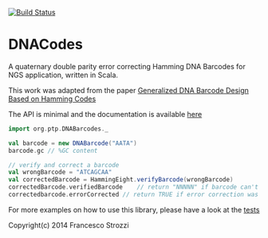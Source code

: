 [![Build Status](https://travis-ci.org/fstrozzi/DNACodes.svg?branch=master)](https://travis-ci.org/fstrozzi/DNACodes)

DNACodes
========

A quaternary double parity error correcting Hamming DNA Barcodes for NGS application, written in Scala.

This work was adapted from the paper [Generalized DNA Barcode Design Based on Hamming Codes](http://www.plosone.org/article/info%3Adoi%2F10.1371%2Fjournal.pone.0036852)

The API is minimal and the documentation is available [here](http://fstrozzi.github.io/DNACodes)

```scala
import org.ptp.DNABarcodes._

val barcode = new DNABarcode("AATA")
barcode.gc // %GC content

// verify and correct a barcode
val wrongBarcode = "ATCAGCAA"
val correctedBarcode = HammingEight.verifyBarcode(wrongBarcode) 
correctedBarcode.verifiedBarcode	// return "NNNNN" if barcode can't be corrected
correctedbarcode.errorCorrected // return TRUE if error correction was performed sucessfully

```


For more examples on how to use this library, please have a look at the [tests](https://github.com/fstrozzi/DNACodes/tree/master/src/test/scala)

Copyright(c) 2014 Francesco Strozzi


